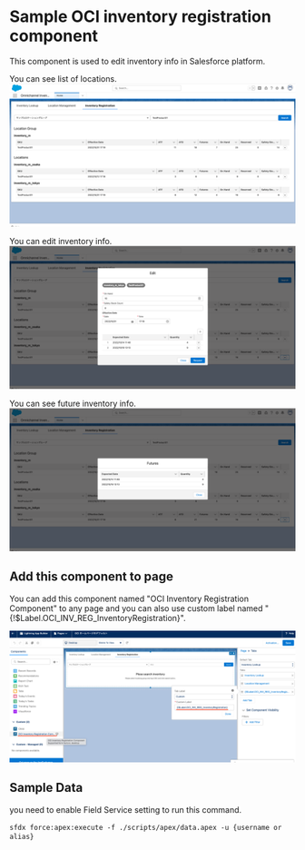 # Sample OCI inventory registration component
This component is used to edit inventory info in Salesforce platform.

You can see list of locations. 
![](images/list.png)

You can edit inventory info.
![](images/edit.png)

You can see future inventory info.
![](images/futures.png)

## Add this component to page
You can add this component named "OCI Inventory Registration Component" to any page and you can also use custom label named "{!$Label.OCI_INV_REG_InventoryRegistration}".

![](images/setting.png)


## Sample Data
you need to enable Field Service setting to run this command.
```
sfdx force:apex:execute -f ./scripts/apex/data.apex -u {username or alias}
```

